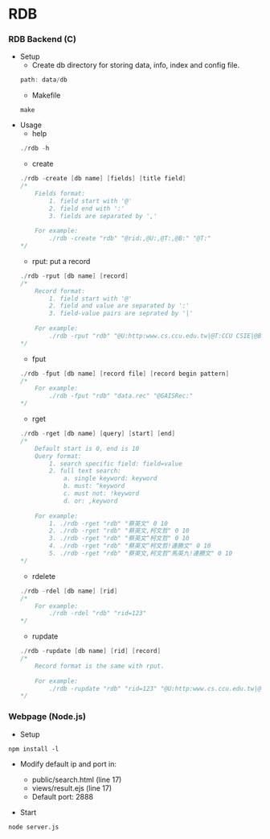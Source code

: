# RDB
### RDB Backend (C)
+ Setup
	+ Create db directory for storing data, info, index and config file.
	```C
	path: data/db
	```
	+ Makefile
	```
	make
	```
+ Usage
	+ help
	```C
	./rdb -h
	```
	+ create
	```C
	./rdb -create [db name] [fields] [title field]
	/* 
		Fields format: 
			1. field start with '@'
			2. field end with ':'
			3. fields are separated by ','
		
		For example: 
			./rdb -create "rdb" "@rid:,@U:,@T:,@B:" "@T:"
	*/
	```
	+ rput: put a record
	```C
	./rdb -rput [db name] [record]
	/* 
		Record format:
			1. field start with '@'
			2. field and value are separated by ':'
			3. field-value pairs are seprated by '|'
		
		For example: 
			./rdb -rput "rdb" "@U:http:www.cs.ccu.edu.tw|@T:CCU CSIE|@B:Web page"
	*/
	```
	+ fput
	```C
	./rdb -fput [db name] [record file] [record begin pattern]
	/*
		For example: 
			./rdb -fput "rdb" "data.rec" "@GAISRec:"
	*/
	```
	+ rget
	```C
	./rdb -rget [db name] [query] [start] [end]
	/*
		Default start is 0, end is 10
		Query format:
			1. search specific field: field=value
			2. full text search:
				a. single keyword: keyword
				b. must: ^keyword
				c. must not: !keyword
				d. or: ,keyword
		
		For example: 
			1. ./rdb -rget "rdb" "蔡英文" 0 10
			2. ./rdb -rget "rdb" "蔡英文,柯文哲" 0 10
			3. ./rdb -rget "rdb" "蔡英文^柯文哲" 0 10
			4. ./rdb -rget "rdb" "蔡英文^柯文哲!連勝文" 0 10
			5. ./rdb -rget "rdb" "蔡英文,柯文哲^馬英九!連勝文" 0 10
	*/
	```
	+ rdelete
	```C
	./rdb -rdel [db name] [rid]
	/*
		For example: 
			./rdb -rdel "rdb" "rid=123"
	*/
	```
	+ rupdate
	```C
	./rdb -rupdate [db name] [rid] [record]
	/*
		Record format is the same with rput.
		
		For example: 
			./rdb -rupdate "rdb" "rid=123" "@U:http:www.cs.ccu.edu.tw|@T:CCU CSIE|@B:Web page"
	*/
	```

### Webpage (Node.js)
+ Setup
```
npm install -l
```
+ Modify default ip and port in:
	+ public/search.html (line 17)
	+ views/result.ejs (line 17)
	+ Default port: 2888

+ Start
```
node server.js
```
